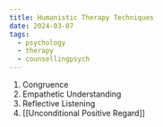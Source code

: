 ```yaml
---
title: Humanistic Therapy Techniques
date: 2024-03-07
tags:
  - psychology
  - therapy
  - counsellingpsych
---
```

1) Congruence
2) Empathetic Understanding
3) Reflective Listening
4) [[Unconditional Positive Regard]] 

